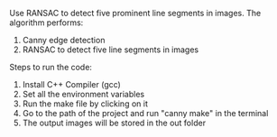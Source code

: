 Use RANSAC to detect five prominent line segments in images. The algorithm performs:

1. Canny edge detection
2. RANSAC to detect five line segments in images

Steps to run the code:

1. Install C++ Compiler (gcc)
2. Set all the environment variables
3. Run the make file by clicking on it
4. Go to the path of the project and run "canny make" in the terminal
5. The output images will be stored in the out folder
